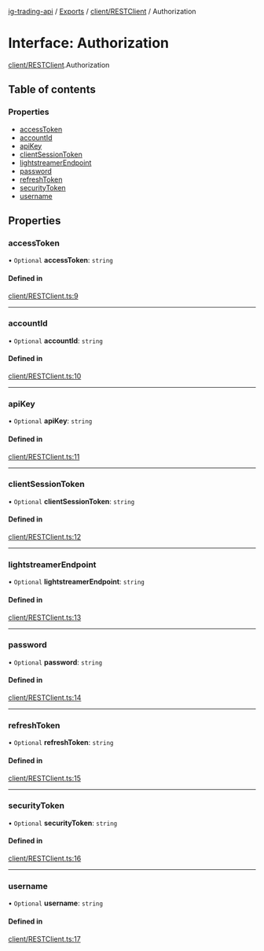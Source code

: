 [ig-trading-api](../README.md) / [Exports](../modules.md) / [client/RESTClient](../modules/client_RESTClient.md) / Authorization

# Interface: Authorization

[client/RESTClient](../modules/client_RESTClient.md).Authorization

## Table of contents

### Properties

- [accessToken](client_RESTClient.Authorization.md#accesstoken)
- [accountId](client_RESTClient.Authorization.md#accountid)
- [apiKey](client_RESTClient.Authorization.md#apikey)
- [clientSessionToken](client_RESTClient.Authorization.md#clientsessiontoken)
- [lightstreamerEndpoint](client_RESTClient.Authorization.md#lightstreamerendpoint)
- [password](client_RESTClient.Authorization.md#password)
- [refreshToken](client_RESTClient.Authorization.md#refreshtoken)
- [securityToken](client_RESTClient.Authorization.md#securitytoken)
- [username](client_RESTClient.Authorization.md#username)

## Properties

### accessToken

• `Optional` **accessToken**: `string`

#### Defined in

[client/RESTClient.ts:9](https://github.com/bennycode/ig-trading-api/blob/98182c7/src/client/RESTClient.ts#L9)

---

### accountId

• `Optional` **accountId**: `string`

#### Defined in

[client/RESTClient.ts:10](https://github.com/bennycode/ig-trading-api/blob/98182c7/src/client/RESTClient.ts#L10)

---

### apiKey

• `Optional` **apiKey**: `string`

#### Defined in

[client/RESTClient.ts:11](https://github.com/bennycode/ig-trading-api/blob/98182c7/src/client/RESTClient.ts#L11)

---

### clientSessionToken

• `Optional` **clientSessionToken**: `string`

#### Defined in

[client/RESTClient.ts:12](https://github.com/bennycode/ig-trading-api/blob/98182c7/src/client/RESTClient.ts#L12)

---

### lightstreamerEndpoint

• `Optional` **lightstreamerEndpoint**: `string`

#### Defined in

[client/RESTClient.ts:13](https://github.com/bennycode/ig-trading-api/blob/98182c7/src/client/RESTClient.ts#L13)

---

### password

• `Optional` **password**: `string`

#### Defined in

[client/RESTClient.ts:14](https://github.com/bennycode/ig-trading-api/blob/98182c7/src/client/RESTClient.ts#L14)

---

### refreshToken

• `Optional` **refreshToken**: `string`

#### Defined in

[client/RESTClient.ts:15](https://github.com/bennycode/ig-trading-api/blob/98182c7/src/client/RESTClient.ts#L15)

---

### securityToken

• `Optional` **securityToken**: `string`

#### Defined in

[client/RESTClient.ts:16](https://github.com/bennycode/ig-trading-api/blob/98182c7/src/client/RESTClient.ts#L16)

---

### username

• `Optional` **username**: `string`

#### Defined in

[client/RESTClient.ts:17](https://github.com/bennycode/ig-trading-api/blob/98182c7/src/client/RESTClient.ts#L17)
